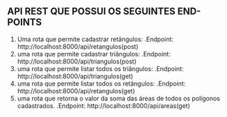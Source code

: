 ## API REST QUE POSSUI OS SEGUINTES END-POINTS

1. Uma rota que permite cadastrar retângulos:
   .Endpoint: http://localhost:8000/api/retangulos(post)
2. uma rota que permite cadastrar triângulos:
   .Endpoint: http://localhost:8000/api/triangulos(post)
3. uma rota que permite listar todos os triângulos:
   .Endpoint: http://localhost:8000/api/triangulos(get)
4. uma rota que permite listar todos os retângulos:
   .Endpoint: http://localhost:8000/api/retangulos(get)
5. uma rota que retorna o valor da soma das áreas de todos os polígonos cadastrados.
   .Endpoint: http://localhost:8000/api/areas(get)
